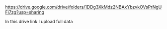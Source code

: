 https://drive.google.com/drive/folders/1DDg3XkMdz2NBAxYbzvkOVsPrNgUFi7zg?usp=sharing

In this drive link I upload full data
